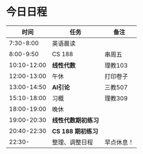 # 今日日程

| 时间        | 任务     | 备注    |
| ----------- | -------- | ------- |
| 7:30-8:00   | 英语晨读 |         |
| 8:00-9:50   | CS 188   | 串周五  |
| 10:10-12:00 | **线性代数** | 理教103 |
| 12:00-13:00 | 午休     |打印卷子|
| 13:00-14:50 | **AI引论** | 三教507 |
| 15:10-18:00 | 习概|理教309|
|18:00-19:00|晚休||
|19:00-20:30| **线性代数期初练习** ||
|20:40-22:30| **CS 188 期初练习** ||
|22:30-|整理、调整日程|早点休息！|